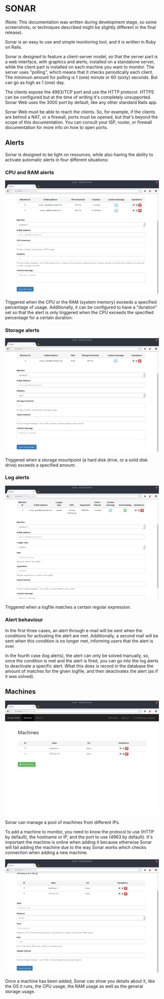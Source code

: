 SONAR
=====

(Note: This documentation was written during development stage, so some screenshots, or techniques described might be slightly different in the final release).

Sonar is an easy to use and simple monitoring tool, and it is written in Ruby on Rails.

Sonar is designed to feature a client-server model, so that the server part is a web interface, with graphics and alerts, installed on a standalone server, while the client part is installed on each machine you want to monitor. The server uses "polling", which means that it checks periodically each client. The minimum amount for polling is 1 (one) minute or 60 (sixty) seconds. But can go as high as 1 (one) day.

The clients expose the 4963/TCP port and use the HTTP protocol. HTTPS can be configured but at the time of writing it's completely unsupported. Sonar Web uses the 3000 port by default, like any other standard Rails app.

Sonar Web must be able to reach the clients. So, for example, if the clients are behind a NAT, or a firewall, ports must be opened, but that's beyond the scope of this documentation. You can consult your ISP, router, or firewall documentation for more info on how to open ports.

## Alerts

Sonar is designed to be light on resources, while also having the ability to activate automatic alerts in four different situations:

### CPU and RAM alerts

![CPU Alerts](img/cpu_alerts.png)

Triggered when the CPU or the RAM (system memory) exceeds a specified percentage of usage. Additionally, it can be configured to have a "duration" set so that the alert is only triggered when the CPU exceeds the specified percentage for a certain duration.

### Storage alerts

![Storage Alerts](img/storage_alerts.png)

Triggered when a storage mountpoint (a hard disk drive, or a solid disk drive) exceeds a specified amount.

### Log alerts

![Storage Alerts](img/log_alerts.png)

Triggered when a logfile matches a certain regular expression.

### Alert behaviour

In the first three cases, an alert through e-mail will be sent when the conditions for activating the alert are met. Additionally, a second mail will be sent when this condition is no longer met, informing users that the alert is over.

In the fourth case (log alerts), the alert can only be solved manually, so, once the condition is met and the alert is fired, you can go into the log alerts to deactivate a specific alert. What this does is record in the database the amount of matches for the given logfile, and then deactivates the alert (as if it was solved).

## Machines

![Storage Alerts](img/machine_list.png)

Sonar can manage a pool of machines from different IPs.

To add a machine to monitor, you need to know the protocol to use (HTTP by default), the hostname or IP, and the port to use (4963 by default). It's important the machine is online when adding it because otherwise Sonar will fail adding the machine due to the way Sonar works which checks connection when adding a new machine.

![Storage Alerts](img/machine_add.png)

Once a machine has been added, Sonar can show you details about it, like the OS it runs, the CPU usage, the RAM usage as well as the general storage usage.